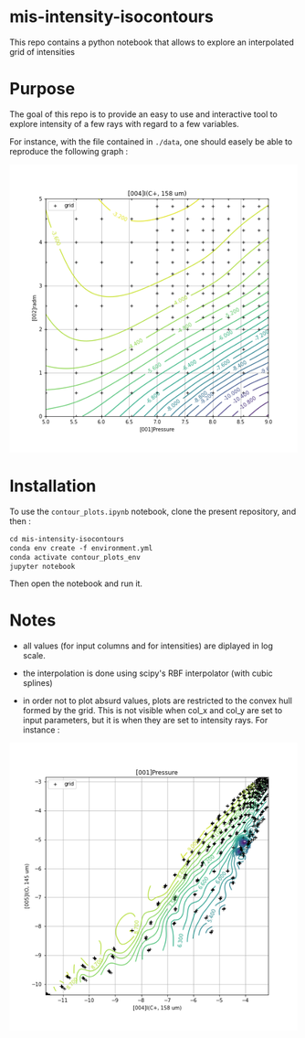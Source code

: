 # mis-intensity-isocontours

This repo contains a python notebook that allows to explore an interpolated grid of intensities

# Purpose

The goal of this repo is to provide an easy to use and interactive tool to explore intensity of a few rays with regard to a few variables. 

For instance, with the file contained in `./data`, one should easely be able to reproduce the following graph :

![example figure for C+](./img/Cp_P_G0.png?raw=true)


# Installation

To use the `contour_plots.ipynb` notebook, clone the present repository, and then : 

```
cd mis-intensity-isocontours
conda env create -f environment.yml
conda activate contour_plots_env
jupyter notebook
```

Then open the notebook and run it.

# Notes

* all values (for input columns and for intensities) are diplayed in log scale.

* the interpolation is done using scipy's RBF interpolator (with cubic splines)

* in order not to plot absurd values, plots are restricted to the convex hull formed by the grid. This is not visible when col_x and col_y are set to input parameters, but it is when they are set to intensity rays. For instance : 

![convex hull example](./img/convex_hull_ex.png?raw=true)